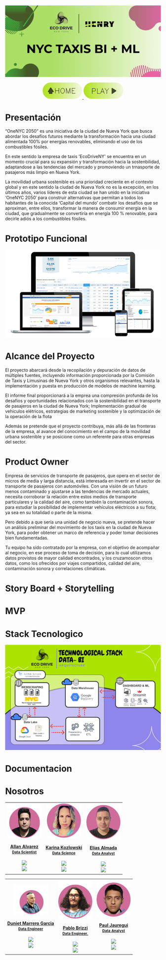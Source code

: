 ![](https://raw.githubusercontent.com/Data-Synergy/EcoDriverNY/main/img/banner.png)

<div>
    <div align='center'>
    <a href=".........." target="_blank" target="_blank">
          <img  src="img/h.png"/>
       </a>
   <a href="https://drive.google.com/drive/folders/1tHkd8Ms763gyxMZmXncMByoX8jnl0LhZ">
          <img  src="img/p.png"/>
      </a>
      </div>
</div>


# Presentación

“OneNYC 2050” es una iniciativa de la ciudad de Nueva York que busca abordar los desafíos futuros mediante la transformación hacia una ciudad alimentada 100% por energías renovables, eliminando el uso de los combustibles fósiles.

En este sentido la empresa de taxis 'EcoDriveNY' se encuentra en un momento crucial para su expansión y transformación hacia la sostenbilidad, adaptandose a las tendencias del mercado y promoviendo un trnasporte de pasajeros más limpio en Nueva York.

La movilidad urbana sostenible es una prioridad creciente en el contexto global y en este sentido la ciudad de Nueva York no es la excepción, en los últimos años, varios líderes de esta ciudad se han unido en la iniciativa ‘OneNYC 2050′ para construir alternativas que permitan a todos los habitantes de la conocida ‘Capital del mundo’ combatir los desafíos que se aproximan, entre ellos, transformar la manera de consumir energía en la ciudad, que gradualmente se convertiría en energía 100 % renovable, para decirle adiós a los combustibles fósiles.

# Prototipo Funcional
![Page_App](https://github.com/Data-Synergy/EcoDriverNY/blob/main/img/analisis-web-final.png)



# Alcance del Proyecto

El proyecto abarcará desde la recopilación y depuración de datos de múltiples fuentes, incluyendo información proporcionada por la Comisión de Taxis y Limusinas de Nueva York y otros organismos relevantes, hasta la implementación y puesta en producción de modelos de machine learning. 

El informe final proporcionará a la emprea una compresión profunda de los desafios y oportunidades relacionados con la sostenibilidad en el transporte de pasajeros en la ciudad de Nueva York; Implementación gradual de vehiculos elétricos, estrategias de marketing sostenible y la optimización de la operación de la flota

Además se pretende que el proyecto contribuya, más allá de las fronteras de la empresa, al avance del conocimiento en el campo de la movilidad urbana sostenible y se posicione como un referente para otras empresas del sector.


# Product Owner

​Empresa de servicios de transporte de pasajeros, que opera en el sector de micros de media y larga distancia, está interesada en invertir en el sector de transporte de pasajeros con automóviles. Con una visión de un futuro menos contaminado y ajustarse a las tendencias de mercado actuales, necesita corroborar la relación entre estos medios de transporte particulares y la calidad del aire, como también la contaminación sonora, para estudiar la posibilidad de implementar vehículos eléctricos a su flota; ya sea en su totalidad o parte de la misma.

​Pero debido a que sería una unidad de negocio nueva, se pretende hacer un análisis preliminar del movimiento de los taxis en la ciudad de Nueva York, para poder obtener un marco de referencia y poder tomar decisiones bien fundamentadas.

​Tu equipo ha sido contratado por la empresa, con el objetivo de acompañar al negocio, en ese proceso de toma de decisión, para lo cual  utilizamos datos provistos de mayor calidad encontrados, y los cruzamoscon otros datos, como los ofrecidos por viajes compartidos, calidad del aire, contaminación sonora y correlaciones climáticas.

# Story Board  + Storytelling


# MVP


# Stack Tecnologico

 ![Stack_Tecnologico](https://github.com/Data-Synergy/EcoDriverNY/blob/main/img/Arquitectura_EcoDRIVE.jpg)



# Documentacion



# Nosotros

<table align='center'>
  <tr>
    <td align='center'>
      <div >
        <a href="https://github.com/Karrion1987" target="_blank" rel="author">
          <img width="110" src="https://raw.githubusercontent.com/Data-Synergy/EcoDriverNY/main/img/Group%2033.png"/>
        </a>
        <a href="https://github.com/Karrion1987" target="_blank" rel="author">
          <h4 style="margin-top: 1rem;">Allan Alvarez</br><small>Data Scientist</small></h4>
        </a>
        <div style='display: flex; flex-direction: column'>
        <a href="https://github.com/Karrion1987" target="_blank">
          <img style='width:8rem' src="https://img.shields.io/static/v1?style=for-the-badge&message=GitHub&color=172B4D&logo=GitHub&logoColor=FFFFFF&label="/>
        </a>
        <a href="https://www.linkedin.com/in/allan-alvarez-gonzalez-6783a2256/" target="_blank">
          <img style='width:8rem' src="https://img.shields.io/badge/linkedin%20-%230077B5.svg?&style=for-the-badge&logo=linkedin&logoColor=white"/>
        </a>
        </div>
      </div>
    </td>
    <td align='center'>
      <div >
        <a href="https://github.com/karinakozlowski" target="_blank" rel="author">
          <img width="110" src="https://raw.githubusercontent.com/Data-Synergy/EcoDriverNY/main/img/Group%2037.png"/>
        </a>
        <a href="https://github.com/karinakozlowski" target="_blank" rel="author">
          <h4 style="margin-top: 1rem;">Karina Kozlowski</br><small>Data Science</small></h4>
        </a>
        <div style='display: flex; flex-direction: column'>
        <a href="https://github.com/karinakozlowski" target="_blank">
          <img style='width:8rem' src="https://img.shields.io/static/v1?style=for-the-badge&message=GitHub&color=172B4D&logo=GitHub&logoColor=FFFFFF&label="/>
        </a>
        <a href="https://www.linkedin.com/in/karina-kozlowski-625535217/" target="_blank">
          <img style='width:8rem' src="https://img.shields.io/badge/linkedin%20-%230077B5.svg?&style=for-the-badge&logo=linkedin&logoColor=white"/>
        </a>
        </div>
      </div>
    </td>
    <td align='center'>
      <div >
        <a href="https://github.com/EliasIchi" target="_blank" rel="author">
          <img width="110" src="https://github.com/Data-Synergy/EcoDriverNY/blob/main/img/Group%2036.png"/>
        </a>
        <a href="https://github.com/EliasIchi" target="_blank" rel="author">
          <h4 style="margin-top: 1rem;">Elias Almada</br><small>Data Analyst</small></h4>
        </a>
        <div style='display: flex; flex-direction: column'>
        <a href="https://github.com/EliasIchi" target="_blank">
          <img style='width:8rem' src="https://img.shields.io/static/v1?style=for-the-badge&message=GitHub&color=172B4D&logo=GitHub&logoColor=FFFFFF&label="/>
        </a>
        <a href="https://www.linkedin.com/in/elias-almada-795a54158/" target="_blank">
          <img style='width:8rem' src="https://img.shields.io/badge/linkedin%20-%230077B5.svg?&style=for-the-badge&logo=linkedin&logoColor=white"/>
        </a>
        </div>
      </div>
    </td>
  </tr>
  </table>
  <table align='center'>
<tr>
<td align='center'>
      <div >
        <a href="https://github.com/dunietmg" target="_blank" rel="author">
          <img width="110" src="https://raw.githubusercontent.com/Data-Synergy/EcoDriverNY/main/img/Group%2038.png"/>
        </a>
        <a href="https://github.com/dunietmg" target="_blank" rel="author">
          <h4 style="margin-top: 1rem;">Duniet Marrero Garcia</br><small> Data Engineer</small></h4>
        </a>
        <div style='display: flex; flex-direction: column'>
        <a href="https://github.com/dunietmg" target="_blank">
          <img style='width:8rem' src="https://img.shields.io/static/v1?style=for-the-badge&message=GitHub&color=172B4D&logo=GitHub&logoColor=FFFFFF&label="/>
        </a>
        <a href="https://www.linkedin.com/in/duniet-marrero-garcia/" target="_blank">
          <img style='width:8rem' src="https://img.shields.io/badge/linkedin%20-%230077B5.svg?&style=for-the-badge&logo=linkedin&logoColor=white"/>
        </a>
        </div>
      </div>
    </td>
<td align='center'>
      <div >
        <a href="https://github.com/paulusbrizzi" target="_blank" rel="author">
          <img width="110" src="https://github.com/Data-Synergy/EcoDriverNY/blob/main/img/Group%2034.png"/>
        </a>
        <a href="https://github.com/paulusbrizzi" target="_blank" rel="author">
          <h4 style="margin-top: 1rem;">Pablo Brizzi</br><small>Data Engineer.</small></h4>
        </a>
        <div style='display: flex; flex-direction: column'>
        <a href="https://github.com/paulusbrizzi" target="_blank">
          <img style='width:8rem' src="https://img.shields.io/static/v1?style=for-the-badge&message=GitHub&color=172B4D&logo=GitHub&logoColor=FFFFFF&label="/>
        </a>
        <a href="https://www.linkedin.com/in/pablojbrizzi/" target="_blank">
          <img style='width:8rem' src="https://img.shields.io/badge/linkedin%20-%230077B5.svg?&style=for-the-badge&logo=linkedin&logoColor=white"/>
        </a>
        </div>
      </div>

  <td align='center'>
      <div >
        <a href="https://github.com/TRAZE42" target="_blank" rel="author">
          <img width="110" src="https://github.com/Data-Synergy/EcoDriverNY/blob/main/img/Group%2035.png"/>
        </a>
        <a href="https://github.com/TRAZE42" target="_blank" rel="author">
          <h4 style="margin-top: 1rem;">Paul Jauregui</br><small>Data Analyst</small></h4>
        </a>
        <div style='display: flex; flex-direction: column'>
        <a href="https://github.com/TRAZE42" target="_blank">
          <img style='width:8rem' src="https://img.shields.io/static/v1?style=for-the-badge&message=GitHub&color=172B4D&logo=GitHub&logoColor=FFFFFF&label="/>
        </a>
        <a href="https://www.linkedin.com/in/paul-andr%C3%A9-/" target="_blank">
          <img style='width:8rem' src="https://img.shields.io/badge/linkedin%20-%230077B5.svg?&style=for-the-badge&logo=linkedin&logoColor=white"/>
        </a>
        </div>
      </div>
    </td>
  


  





  
